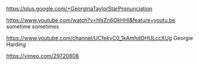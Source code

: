 https://plus.google.com/+GeorginaTaylorStarPronunciation

https://www.youtube.com/watch?v=hIsZn6OkHHI&feature=youtu.be sometime sometimes

https://www.youtube.com/channel/UCfekvC0_1kAmhdOHULccXUg Georgie Harding

https://vimeo.com/29720808
